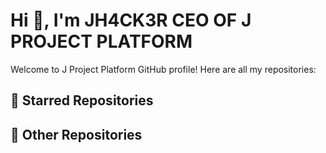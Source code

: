 # Hi 👋, I'm JH4CK3R CEO OF J PROJECT PLATFORM

Welcome to J Project Platform GitHub profile! Here are all my repositories:

## 🌟 Starred Repositories
<!-- STARRED-REPOS:START -->
<!-- STARRED-REPOS:END -->

## 📂 Other Repositories
<!-- OTHER-REPOS:START -->
<!-- OTHER-REPOS:END -->
